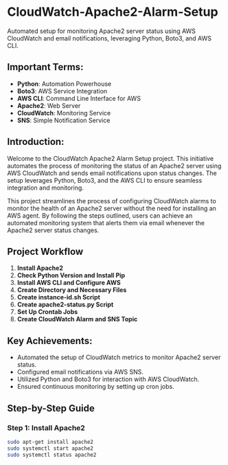 # CloudWatch-Apache2-Alarm-Setup

Automated setup for monitoring Apache2 server status using AWS CloudWatch and email notifications, leveraging Python, Boto3, and AWS CLI.

## Important Terms:
- **Python**: Automation Powerhouse
- **Boto3**: AWS Service Integration
- **AWS CLI**: Command Line Interface for AWS
- **Apache2**: Web Server
- **CloudWatch**: Monitoring Service
- **SNS**: Simple Notification Service

## Introduction:

Welcome to the CloudWatch Apache2 Alarm Setup project. This initiative automates the process of monitoring the status of an Apache2 server using AWS CloudWatch and sends email notifications upon status changes. The setup leverages Python, Boto3, and the AWS CLI to ensure seamless integration and monitoring.

This project streamlines the process of configuring CloudWatch alarms to monitor the health of an Apache2 server without the need for installing an AWS agent. By following the steps outlined, users can achieve an automated monitoring system that alerts them via email whenever the Apache2 server status changes.

## Project Workflow

1. **Install Apache2**
2. **Check Python Version and Install Pip**
3. **Install AWS CLI and Configure AWS**
4. **Create Directory and Necessary Files**
5. **Create instance-id.sh Script**
6. **Create apache2-status.py Script**
7. **Set Up Crontab Jobs**
8. **Create CloudWatch Alarm and SNS Topic**

## Key Achievements:
- Automated the setup of CloudWatch metrics to monitor Apache2 server status.
- Configured email notifications via AWS SNS.
- Utilized Python and Boto3 for interaction with AWS CloudWatch.
- Ensured continuous monitoring by setting up cron jobs.

## Step-by-Step Guide

### Step 1: Install Apache2
```bash
sudo apt-get install apache2
sudo systemctl start apache2
sudo systemctl status apache2
```